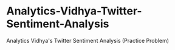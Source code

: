 # Analytics-Vidhya-Twitter-Sentiment-Analysis
Analytics Vidhya's Twitter Sentiment Analysis (Practice Problem)
